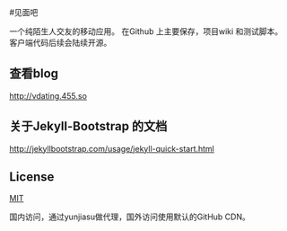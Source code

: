 #见面吧

一个纯陌生人交友的移动应用。 在Github 上主要保存，项目wiki 和测试脚本。 客户端代码后续会陆续开源。

## 查看blog
http://vdating.455.so

## 关于Jekyll-Bootstrap 的文档

http://jekyllbootstrap.com/usage/jekyll-quick-start.html

## License

[MIT](http://opensource.org/licenses/MIT)

国内访问，通过yunjiasu做代理，国外访问使用默认的GitHub CDN。
